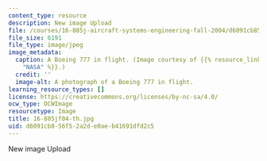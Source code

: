 ```yaml
---
content_type: resource
description: New image Upload
file: /courses/16-885j-aircraft-systems-engineering-fall-2004/d6091cb856f52a2de0aeb41691dfd2c5_16-885jf04-th.jpg
file_size: 6191
file_type: image/jpeg
image_metadata:
  caption: A Boeing 777 in flight. (Image courtesy of {{% resource_link "cba4dcc9-fcf0-4f16-a136-263897c4d2cf"
    "NASA" %}}.)
  credit: ''
  image-alt: A photograph of a Boeing 777 in flight.
learning_resource_types: []
license: https://creativecommons.org/licenses/by-nc-sa/4.0/
ocw_type: OCWImage
resourcetype: Image
title: 16-885jf04-th.jpg
uid: d6091cb8-56f5-2a2d-e0ae-b41691dfd2c5
---
```

New image Upload